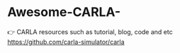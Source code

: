# Awesome-CARLA-
 👉 CARLA resources such as tutorial, blog, code and etc https://github.com/carla-simulator/carla
